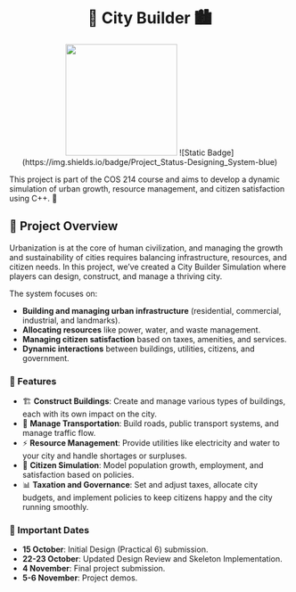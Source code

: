 <h1 align="center"> 
  🌆 City Builder 🏙️
</h1>

<p align="center">
  <img height="200" src="https://github.com/user-attachments/assets/52607ae3-b469-4f8f-9ca0-c36e3185037d">
  ![Static Badge](https://img.shields.io/badge/Project_Status-Designing_System-blue)
</p>

This project is part of the COS 214 course and aims to develop a dynamic simulation of urban growth, resource management, and citizen satisfaction using C++. 🚧

## 📝 Project Overview
Urbanization is at the core of human civilization, and managing the growth and sustainability of cities requires balancing infrastructure, resources, and citizen needs. In this project, we’ve created a City Builder Simulation where players can design, construct, and manage a thriving city.

The system focuses on:

* **Building and managing urban infrastructure** (residential, commercial, industrial, and landmarks).
* **Allocating resources** like power, water, and waste management.
* **Managing citizen satisfaction** based on taxes, amenities, and services.
* **Dynamic interactions** between buildings, utilities, citizens, and government.

### 🔑 Features
* 🏗️ **Construct Buildings**: Create and manage various types of buildings, each with its own impact on the city.
* 🚦 **Manage Transportation**: Build roads, public transport systems, and manage traffic flow.
* ⚡ **Resource Management**: Provide utilities like electricity and water to your city and handle shortages or surpluses.
* 👥 **Citizen Simulation**: Model population growth, employment, and satisfaction based on policies.
* 📊 **Taxation and Governance**: Set and adjust taxes, allocate city budgets, and implement policies to keep citizens happy and the city running smoothly.

### 📅 Important Dates
* **15 October**: Initial Design (Practical 6) submission.
* **22-23 October**: Updated Design Review and Skeleton Implementation.
* **4 November**: Final project submission.
* **5-6 November**: Project demos.
